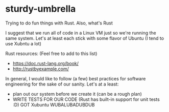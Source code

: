 # sturdy-umbrella
 Trying to do fun things with Rust. Also, what's Rust

I suggest that we run all of code in a Linux VM just so we're running the same system.
Let's at least each stick with some flavor of Ubuntu (I tend to use Xubntu a lot)

Rust resources: (Feel free to add to this list)
* https://doc.rust-lang.org/book/
* http://rustbyexample.com/

In general, I would like to follow (a few) best practices for software engineering
for the sake of our sanity.
Let's at a least:
* plan out our system before we create it (can be a rough plan)
* WRITE TESTS FOR OUR CODE (Rust has built-in support for unit tests :D)
GOT Xubuntu WUBALUBADUBDUB
